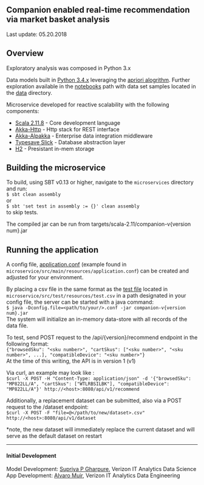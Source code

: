 Companion enabled real-time recommendation via market basket analysis
---

Last update: 05.20.2018

Overview
---
Exploratory analysis was composed in Python 3.x

Data models built in [Python 3.4.x](https://www.python.org/) leveraging the [apriori alogrithm]([https://en.wikipedia.org/wiki/Apriori_algorithm).
Further exploration available in the [notebooks](https://onestash.verizon.com/users/v603497/repos/companion/browse/notebooks) 
path with data set samples located in the [data](https://onestash.verizon.com/users/v603497/repos/companion/browse/data) directory.

Microservice developed for reactive scalability with the following components:

- [Scala 2.11.8](https://www.scala-lang.org/) - Core development language
- [Akka-Http](https://doc.akka.io/docs/akka-http/current/introduction.html) - Http stack for REST interface
- [Akka-Alpakka](https://developer.lightbend.com/docs/alpakka/current/) - Enterprise data integration middleware
- [Typesave Slick](http://slick.lightbend.com/)  - Database abstraction layer
- [H2](http://www.h2database.com/html/main.html) - Presistant in-mem storage






Building the microservice
---

To build, using SBT v0.13 or higher, navigate to the `microservices` directory and run:  
`$ sbt clean assembly`  
or  
`$ sbt 'set test in assembly := {}' clean assembly`  
to skip tests.

The compiled jar can be run from targets/scala-2.11/companion-v{version num}.jar






Running the application
---
A config file, [application.conf](https://onestash.verizon.com/users/v603497/repos/companion/browse/microservice/src/main/resources/application.conf) 
(example found in `microservice/src/main/resources/application.conf`) can be created and adjusted for your environment.  


By placing a csv file in the same format as the [test file](https://onestash.verizon.com/users/v603497/repos/companion/browse/microservice/src/test/resources) 
located in `microservice/src/test/resources/test.csv` in a path designated in your config file, the server can be started with a java command:  
`$ java -Dconfig.file=<path/to/your/>.conf -jar companion-v{version num}.jar`  
The system will initialize an in-memory data-store with all records of the data file.  



To test, send POST request to the /api/{version}/recommend endpoint in the following format:  
`{"browsedSku": "<sku number>", "cartSkus": ["<sku number>", "<sku number>", ...], "compatibleDevice": "<sku number>"}`  
At the time of this writing, the API is in version 1 (v1)  


Via curl, an example may look like :  
`$curl -X POST -H "Content-Type: application/json" -d '{"browsedSku": "MP822LL/A", "cartSkus": ["WTLRBSILBK"], "compatibleDevice": "MP822LL/A"}' http://<host>:8080/api/v1/recommend`


Additionally, a replacement dataset can be submitted, also via a POST request to the /dataset endpoint:  
`$curl -X POST -F "file=@</path/to/new/dataset>.csv"  http://<host>:8080/api/v1/dataset`

*note, the new dataset will immediately replace the current dataset and will serve as the default dataset on restart

---  



#### Initial Development ####
Model Development: [Supriya P Gharpure](supriya.gharpure@verizonwireless.com), Verizon IT Analytics Data Science  
App Development: [Alvaro Muir](alvaro.muir@one.verizon.com), Verizon IT Analytics Data Engineering 
